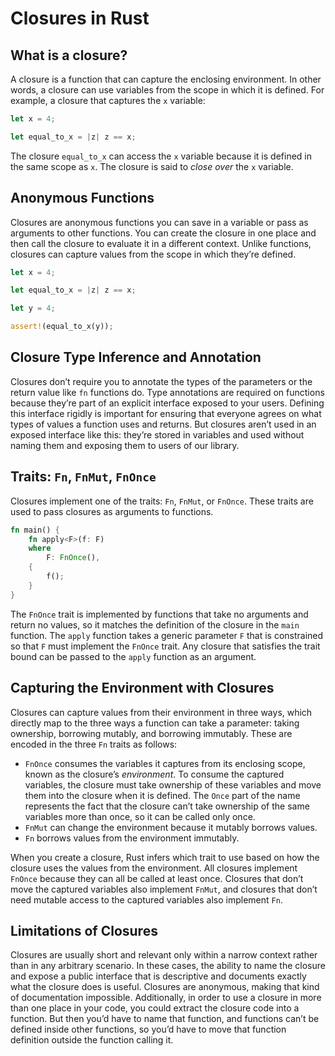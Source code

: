 # Closures in Rust

## What is a closure?

A closure is a function that can capture the enclosing environment. In other words, a closure can use variables from the scope in which it is defined. For example, a closure that captures the `x` variable:

```rust
let x = 4;

let equal_to_x = |z| z == x;
```

The closure `equal_to_x` can access the `x` variable because it is defined in the same scope as `x`. The closure is said to *close over* the `x` variable.

## Anonymous Functions

Closures are anonymous functions you can save in a variable or pass as arguments to other functions. You can create the closure in one place and then call the closure to evaluate it in a different context. Unlike functions, closures can capture values from the scope in which they’re defined.

```rust
let x = 4;

let equal_to_x = |z| z == x;

let y = 4;

assert!(equal_to_x(y));
```

## Closure Type Inference and Annotation

Closures don’t require you to annotate the types of the parameters or the return value like `fn` functions do. Type annotations are required on functions because they’re part of an explicit interface exposed to your users. Defining this interface rigidly is important for ensuring that everyone agrees on what types of values a function uses and returns. But closures aren’t used in an exposed interface like this: they’re stored in variables and used without naming them and exposing them to users of our library.


## Traits: `Fn`, `FnMut`, `FnOnce`

Closures implement one of the traits: `Fn`, `FnMut`, or `FnOnce`. These traits are used to pass closures as arguments to functions.

```rust
fn main() {
    fn apply<F>(f: F)
    where
        F: FnOnce(),
    {
        f();
    }
}
```

The `FnOnce` trait is implemented by functions that take no arguments and return no values, so it matches the definition of the closure in the `main` function. The `apply` function takes a generic parameter `F` that is constrained so that `F` must implement the `FnOnce` trait. Any closure that satisfies the trait bound can be passed to the `apply` function as an argument.

## Capturing the Environment with Closures

Closures can capture values from their environment in three ways, which directly map to the three ways a function can take a parameter: taking ownership, borrowing mutably, and borrowing immutably. These are encoded in the three `Fn` traits as follows:

- `FnOnce` consumes the variables it captures from its enclosing scope, known as the closure’s *environment*. To consume the captured variables, the closure must take ownership of these variables and move them into the closure when it is defined. The `Once` part of the name represents the fact that the closure can’t take ownership of the same variables more than once, so it can be called only once.
- `FnMut` can change the environment because it mutably borrows values.
- `Fn` borrows values from the environment immutably.

When you create a closure, Rust infers which trait to use based on how the closure uses the values from the environment. All closures implement `FnOnce` because they can all be called at least once. Closures that don’t move the captured variables also implement `FnMut`, and closures that don’t need mutable access to the captured variables also implement `Fn`.

## Limitations of Closures

Closures are usually short and relevant only within a narrow context rather than in any arbitrary scenario. In these cases, the ability to name the closure and expose a public interface that is descriptive and documents exactly what the closure does is useful. Closures are anonymous, making that kind of documentation impossible. Additionally, in order to use a closure in more than one place in your code, you could extract the closure code into a function. But then you’d have to name that function, and functions can’t be defined inside other functions, so you’d have to move that function definition outside the function calling it.